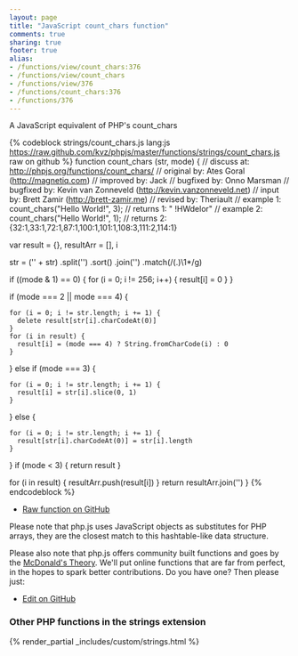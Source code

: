 ```yaml
---
layout: page
title: "JavaScript count_chars function"
comments: true
sharing: true
footer: true
alias:
- /functions/view/count_chars:376
- /functions/view/count_chars
- /functions/view/376
- /functions/count_chars:376
- /functions/376
---
```

<!-- Generated by Rakefile:build -->
A JavaScript equivalent of PHP's count_chars

{% codeblock strings/count_chars.js lang:js https://raw.github.com/kvz/phpjs/master/functions/strings/count_chars.js raw on github %}
function count_chars (str, mode) {
  //  discuss at: http://phpjs.org/functions/count_chars/
  // original by: Ates Goral (http://magnetiq.com)
  // improved by: Jack
  // bugfixed by: Onno Marsman
  // bugfixed by: Kevin van Zonneveld (http://kevin.vanzonneveld.net)
  //    input by: Brett Zamir (http://brett-zamir.me)
  //  revised by: Theriault
  //   example 1: count_chars("Hello World!", 3);
  //   returns 1: " !HWdelor"
  //   example 2: count_chars("Hello World!", 1);
  //   returns 2: {32:1,33:1,72:1,87:1,100:1,101:1,108:3,111:2,114:1}

  var result = {},
    resultArr = [],
    i

  str = ('' + str)
    .split('')
    .sort()
    .join('')
    .match(/(.)\1*/g)

  if ((mode & 1) == 0) {
    for (i = 0; i != 256; i++) {
      result[i] = 0
    }
  }

  if (mode === 2 || mode === 4) {

    for (i = 0; i != str.length; i += 1) {
      delete result[str[i].charCodeAt(0)]
    }
    for (i in result) {
      result[i] = (mode === 4) ? String.fromCharCode(i) : 0
    }

  } else if (mode === 3) {

    for (i = 0; i != str.length; i += 1) {
      result[i] = str[i].slice(0, 1)
    }

  } else {

    for (i = 0; i != str.length; i += 1) {
      result[str[i].charCodeAt(0)] = str[i].length
    }

  }
  if (mode < 3) {
    return result
  }

  for (i in result) {
    resultArr.push(result[i])
  }
  return resultArr.join('')
}
{% endcodeblock %}

 - [Raw function on GitHub](https://github.com/kvz/phpjs/blob/master/functions/strings/count_chars.js)

Please note that php.js uses JavaScript objects as substitutes for PHP arrays, they are 
the closest match to this hashtable-like data structure. 

Please also note that php.js offers community built functions and goes by the 
[McDonald's Theory](https://medium.com/what-i-learned-building/9216e1c9da7d). We'll put online 
functions that are far from perfect, in the hopes to spark better contributions. 
Do you have one? Then please just: 

 - [Edit on GitHub](https://github.com/kvz/phpjs/edit/master/functions/strings/count_chars.js)


### Other PHP functions in the strings extension
{% render_partial _includes/custom/strings.html %}
